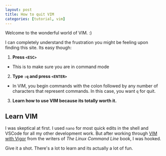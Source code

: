 ```yaml
---
layout: post
title: How to quit VIM
categories: [tutorial, vim]
---
```


Welcome to the wonderful world of VIM. :)

I can completely understand the frustration you might be feeling upon finding this site. Its easy though:

1. **Press `<ESC>`**
  - This is to make sure you are in command mode 
2. **Type `:q` and press `<ENTER>`** 
  - In VIM, you begin commands with the colon followed by any number of characters that represent commands. In this case, you want `q` for quit. 
3. **Learn how to use VIM because its totally worth it.**

## Learn VIM

I was skeptical at first. I used `nano` for most quick edits in the shell and VSCode for all my other development work. But after working through [VIM with Vigor](http://linuxcommand.org/lc3_adv_vimvigor.php) from the writers of *The Linux Command Line* book, I was hooked. 

Give it a shot. There's a lot to learn and its actually a lot of fun.

